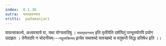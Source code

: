 ```yaml
---
index:  8.1.36
sutra:  यावद्यथाभ्याम्
vritti:  padamanjari
---
```


यावत्साकल्ये, अध्यवसाये वा, यथा योग्यतादिषु । `यावद्यथाभ्याम्` इति तृतीयेति दर्शयितुं परभूतयोरपि प्रयोग उदाहृतः । तेनैतदपि न चोदनीयम्---`यद्वृत्तान्नित्यम्` इत्येव यथाशब्दे यावच्छब्दे च वतुबन्तै सिद्धः प्रतिषेध इति ।।
